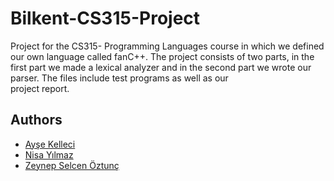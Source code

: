 # Bilkent-CS315-Project
Project for the CS315- Programming Languages course in which we defined our own language called fanC++. The project consists of two parts, in the first part we made a lexical analyzer and in the second part we wrote our parser. The files include test programs as well as our  
project report. 

## Authors
- [Ayşe Kelleci](https://github.com/aysekelleci)
- [Nisa Yılmaz](https://github.com/nisayilmaz)
- [Zeynep Selcen Öztunç](https://github.com/zeynepoztunc)
